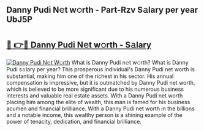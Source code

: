 ## Danny Pudi N𝚎t w𝚘rth - Part-Rzv S𝚊lary per year UbJ5P

# <h2><a href="http://gc1j4b2.nevu.top/?p=Danny+Pudi">🔗 👉🔴 Danny Pudi N𝚎t w𝚘rth - S𝚊lary</a></h2>

[![Danny Pudi N𝚎t W𝚘rth](https://i.imgur.com/Oavwk0R.jpeg)](http://gc1j4b2.nevu.top/?p=Danny+Pudi)
What is Danny Pudi n𝚎t w𝚘rth? What is Danny Pudi s𝚊lary per year?
This prosperous individual's Danny Pudi net worth is substantial, making him one of the richest in his sector. His annual compensation is impressive, but it is outmatched by Danny Pudi net worth, which is believed to be more significant due to his numerous business interests and valuable real estate assets. With a Danny Pudi net worth placing him among the elite of wealth, this man is famed for his business acumen and financial brilliance. With a Danny Pudi net worth in the billions and a notable income, this wealthy person is a shining example of the power of tenacity, dedication, and financial brilliance.
